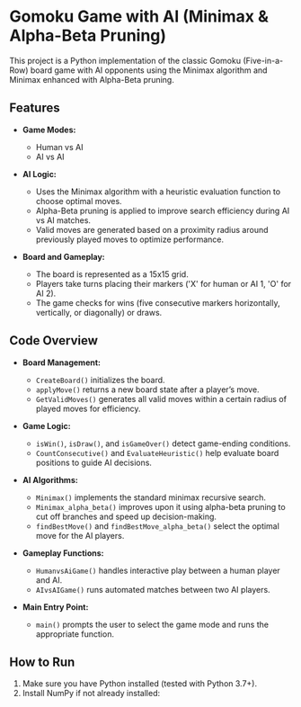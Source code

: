 # Gomoku Game with AI (Minimax & Alpha-Beta Pruning)

This project is a Python implementation of the classic Gomoku (Five-in-a-Row) board game with AI opponents using the Minimax algorithm and Minimax enhanced with Alpha-Beta pruning.

## Features

- **Game Modes:**  
  - Human vs AI  
  - AI vs AI  

- **AI Logic:**  
  - Uses the Minimax algorithm with a heuristic evaluation function to choose optimal moves.  
  - Alpha-Beta pruning is applied to improve search efficiency during AI vs AI matches.  
  - Valid moves are generated based on a proximity radius around previously played moves to optimize performance.

- **Board and Gameplay:**  
  - The board is represented as a 15x15 grid.  
  - Players take turns placing their markers ('X' for human or AI 1, 'O' for AI 2).  
  - The game checks for wins (five consecutive markers horizontally, vertically, or diagonally) or draws.  

## Code Overview

- **Board Management:**  
  - `CreateBoard()` initializes the board.  
  - `applyMove()` returns a new board state after a player’s move.  
  - `GetValidMoves()` generates all valid moves within a certain radius of played moves for efficiency.

- **Game Logic:**  
  - `isWin()`, `isDraw()`, and `isGameOver()` detect game-ending conditions.  
  - `CountConsecutive()` and `EvaluateHeuristic()` help evaluate board positions to guide AI decisions.

- **AI Algorithms:**  
  - `Minimax()` implements the standard minimax recursive search.  
  - `Minimax_alpha_beta()` improves upon it using alpha-beta pruning to cut off branches and speed up decision-making.  
  - `findBestMove()` and `findBestMove_alpha_beta()` select the optimal move for the AI players.

- **Gameplay Functions:**  
  - `HumanvsAiGame()` handles interactive play between a human player and AI.  
  - `AIvsAIGame()` runs automated matches between two AI players.  

- **Main Entry Point:**  
  - `main()` prompts the user to select the game mode and runs the appropriate function.

## How to Run

1. Make sure you have Python installed (tested with Python 3.7+).
2. Install NumPy if not already installed:
